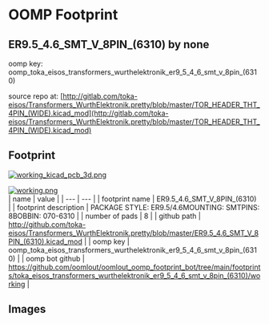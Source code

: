 # OOMP Footprint  
## ER9.5_4.6_SMT_V_8PIN_(6310)  by none  
  
oomp key: oomp_toka_eisos_transformers_wurthelektronik_er9_5_4_6_smt_v_8pin_(6310)  
  
source repo at: [http://gitlab.com/toka-eisos/Transformers_WurthElektronik.pretty/blob/master/TOR_HEADER_THT_4PIN_(WIDE).kicad_mod](http://gitlab.com/toka-eisos/Transformers_WurthElektronik.pretty/blob/master/TOR_HEADER_THT_4PIN_(WIDE).kicad_mod)  
## Footprint  
  
[![working_kicad_pcb_3d.png](working_kicad_pcb_3d_600.png)](working_kicad_pcb_3d.png)  
  
[![working.png](working_600.png)](working.png)  
| name | value | 
| --- | --- | 
| footprint name | ER9.5_4.6_SMT_V_8PIN_(6310) | 
| footprint description | PACKAGE STYLE: ER9.5/4.6MOUNTING: SMTPINS: 8BOBBIN: 070-6310 | 
| number of pads | 8 | 
| github path | http://github.com/toka-eisos/Transformers_WurthElektronik.pretty/blob/master/ER9.5_4.6_SMT_V_8PIN_(6310).kicad_mod | 
| oomp key | oomp_toka_eisos_transformers_wurthelektronik_er9_5_4_6_smt_v_8pin_(6310) | 
| oomp bot github | https://github.com/oomlout/oomlout_oomp_footprint_bot/tree/main/footprints/toka_eisos_transformers_wurthelektronik_er9_5_4_6_smt_v_8pin_(6310)/working | 
## Images  
